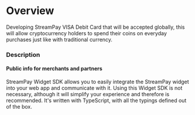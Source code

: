 # Overview

Developing StreamPay VISA Debit Card that will be accepted globally, this will allow cryptocurrency holders to spend their coins on everyday purchases just like with traditional currency.

### Description

#### Public info for merchants and partners

StreamPay Widget SDK allows you to easily integrate the StreamPay widget into your web app and communicate with it. Using this Widget SDK is not necessary, although it will simplify your experience and therefore is recommended. It's written with TypeScript, with all the typings defined out of the box.